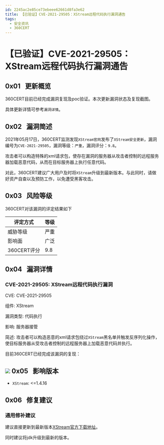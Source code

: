 ```yaml
---
id: 2245ac2e85ce73ebeee62661d8fa3e62
title: 【已验证】CVE-2021-29505：XStream远程代码执行漏洞通告
tags: 
  - 安全资讯
  - 360CERT
---
```


# 【已验证】CVE-2021-29505：XStream远程代码执行漏洞通告

 0x01   更新概览
------------


360CERT目前已经完成漏洞复现及poc验证。本次更新漏洞状态及复现截图。

具体更新详情可参考`漏洞详情`。

 0x02   漏洞简述
------------

2021年05月17日，360CERT监测发现`XStream官网`发布了`XStream安全更新`，漏洞编号为`CVE-2021-29505`，漏洞等级：`严重`，漏洞评分：`9.8`。

攻击者可以构造特殊的xml请求包，使存在漏洞的服务器从攻击者控制的远程服务器加载恶意代码，从而在目标服务器上执行任意代码。

对此，360CERT建议广大用户及时将`XStream`升级到最新版本。与此同时，请做好资产自查以及预防工作，以免遭受黑客攻击。

 0x03   风险等级
------------

360CERT对该漏洞的评定结果如下



| 评定方式 | 等级 |
| --- | --- |
| 威胁等级 | 严重 |
| 影响面 | 广泛 |
| 360CERT评分 | 9.8 |

 0x04   漏洞详情
------------

### CVE-2021-29505: XStream远程代码执行漏洞

CVE: CVE-2021-29505

组件: XStream

漏洞类型: 代码执行

影响: 服务器接管

简述: 攻击者可以构造恶意的xml请求包绕过`XStream`黑名单并触发反序列化操作，使目标服务器从受攻击者控制的远程服务器上加载恶意代码并执行。

目前360CERT已经完成该漏洞的复现：

![](https://p403.ssl.qhimgs4.com/t010db45e9bbb824576.png) 0x05   影响版本
------------

- `XStream`: <=1.4.16

 0x06   修复建议
------------

### 通用修补建议

建议直接更新到最新版本[XStream官方下载地址](https://x-stream.github.io/download.html)。

同时建议将jdk升级到最新的版本。

